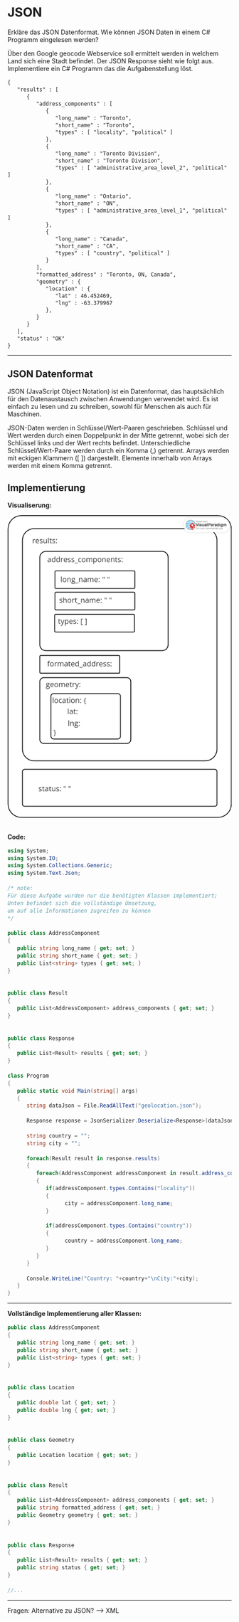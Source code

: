 # JSON

Erkläre das JSON Datenformat. Wie können JSON Daten in einem C# Programm eingelesen werden?

Über den Google geocode Webservice soll ermittelt werden in welchem Land sich eine Stadt befindet. Der JSON Response sieht wie folgt aus. Implementiere ein C# Programm das die Aufgabenstellung löst.

```
{
   "results" : [
      {
         "address_components" : [
            {
               "long_name" : "Toronto",
               "short_name" : "Toronto",
               "types" : [ "locality", "political" ]
            },
            {
               "long_name" : "Toronto Division",
               "short_name" : "Toronto Division",
               "types" : [ "administrative_area_level_2", "political" ]
            },
            {
               "long_name" : "Ontario",
               "short_name" : "ON",
               "types" : [ "administrative_area_level_1", "political" ]
            },
            {
               "long_name" : "Canada",
               "short_name" : "CA",
               "types" : [ "country", "political" ]
            }
         ],
         "formatted_address" : "Toronto, ON, Canada",
         "geometry" : {
            "location" : {
               "lat" : 46.452469,
               "lng" : -63.379967
            },
         }
      }
   ],
   "status" : "OK"
}
```
---
## JSON Datenformat

JSON (JavaScript Object Notation) ist ein Datenformat, das hauptsächlich für den Datenaustausch zwischen Anwendungen verwendet wird. Es ist einfach zu lesen und zu schreiben, sowohl für Menschen als auch für Maschinen.

JSON-Daten werden in Schlüssel/Wert-Paaren geschrieben. Schlüssel und Wert werden durch einen Doppelpunkt in der Mitte getrennt, wobei sich der Schlüssel links und der Wert rechts befindet. Unterschiedliche Schlüssel/Wert-Paare werden durch ein Komma (,) getrennt. Arrays werden mit eckigen Klammern ([ ]) dargestellt. Elemente innerhalb von Arrays werden mit einem Komma getrennt.

## Implementierung

**Visualiserung:**

![Aufbau des vorgegebenen JSON Files](./img/json.png)
&nbsp;

**Code:**

```cs
using System;
using System.IO;
using System.Collections.Generic;
using System.Text.Json;

/* note: 
Für diese Aufgabe wurden nur die benötigten Klassen implementiert; 
Unten befindet sich die vollständige Umsetzung,
um auf alle Informationen zugreifen zu können
*/

public class AddressComponent
{
   public string long_name { get; set; }
   public string short_name { get; set; }
   public List<string> types { get; set; }
}


public class Result
{
   public List<AddressComponent> address_components { get; set; }
}


public class Response
{
   public List<Result> results { get; set; }
}

class Program
{
   public static void Main(string[] args)
   {
      string dataJson = File.ReadAllText("geolocation.json");

      Response response = JsonSerializer.Deserialize<Response>(dataJson);

      string country = "";
      string city = "";
      
      foreach(Result result in response.results)
      {
         foreach(AddressComponent addressComponent in result.address_components)
         {
            if(addressComponent.types.Contains("locality"))
            {
                  city = addressComponent.long_name;
            }

            if(addressComponent.types.Contains("country"))
            {
                  country = addressComponent.long_name;
            }
         }
      }

      Console.WriteLine("Country: "+country+"\nCity:"+city);
   }
}

```
---

**Vollständige Implementierung aller Klassen:**

```cs
public class AddressComponent
{
   public string long_name { get; set; }
   public string short_name { get; set; }
   public List<string> types { get; set; }
}


public class Location
{
   public double lat { get; set; }
   public double lng { get; set; }
}


public class Geometry
{
   public Location location { get; set; }
}


public class Result
{
   public List<AddressComponent> address_components { get; set; }
   public string formatted_address { get; set; }
   public Geometry geometry { get; set; }
}


public class Response
{
   public List<Result> results { get; set; }
   public string status { get; set; }
}

//...
```
---

Fragen: Alternative zu JSON? --> XML
